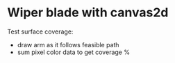 # Wiper blade with canvas2d

Test surface coverage:
- draw arm as it follows feasible path
- sum pixel color data to get coverage %
